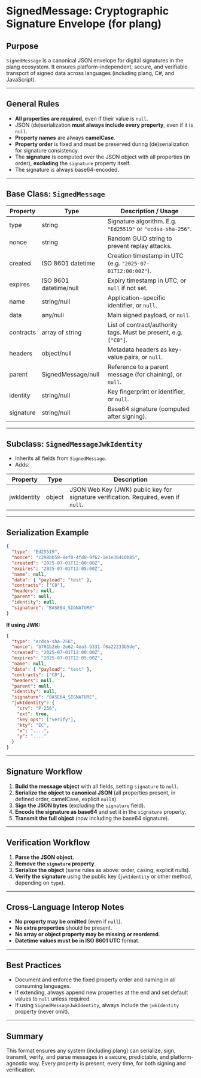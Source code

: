 # SignedMessage: Cryptographic Signature Envelope (for plang)

## **Purpose**

`SignedMessage` is a canonical JSON envelope for digital signatures in the plang ecosystem.
It ensures platform-independent, secure, and verifiable transport of signed data across languages (including plang, C#, and JavaScript).

---

## **General Rules**

* **All properties are required**, even if their value is `null`.
* JSON (de)serialization **must always include every property**, even if it is `null`.
* **Property names** are always **camelCase**.
* **Property order** is fixed and must be preserved during (de)serialization for signature consistency.
* The **signature** is computed over the JSON object with all properties (in order), **excluding** the `signature` property itself.
* The signature is always base64-encoded.

---

## **Base Class: `SignedMessage`**

| Property  | Type                   | Description / Usage                                              |
| --------- | ---------------------- | ---------------------------------------------------------------- |
| type      | string                 | Signature algorithm. E.g. `"Ed25519"` or `"ecdsa-sha-256"`.      |
| nonce     | string                 | Random GUID string to prevent replay attacks.                    |
| created   | ISO 8601 datetime      | Creation timestamp in UTC (e.g. `"2025-07-01T12:00:00Z"`).       |
| expires   | ISO 8601 datetime/null | Expiry timestamp in UTC, or `null` if not set.                   |
| name      | string/null            | Application-specific identifier, or `null`.                      |
| data      | any/null               | Main signed payload, or `null`.                                  |
| contracts | array of string        | List of contract/authority tags. Must be present, e.g. `["C0"]`. |
| headers   | object/null            | Metadata headers as key-value pairs, or `null`.                  |
| parent    | SignedMessage/null     | Reference to a parent message (for chaining), or `null`.         |
| identity  | string/null            | Key fingerprint or identifier, or `null`.                        |
| signature | string/null            | Base64 signature (computed after signing).                       |

---

## **Subclass: `SignedMessageJwkIdentity`**

* Inherits all fields from `SignedMessage`.
* Adds:

| Property    | Type   | Description                                                                         |
| ----------- | ------ | ----------------------------------------------------------------------------------- |
| jwkIdentity | object | JSON Web Key (JWK) public key for signature verification. Required, even if `null`. |

---

## **Serialization Example**

```json
{
  "type": "Ed25519",
  "nonce": "c298bb59-0ef0-4fd8-9f62-1e1e364c0b85",
  "created": "2025-07-01T12:00:00Z",
  "expires": "2025-07-01T12:05:00Z",
  "name": null,
  "data": { "payload": "test" },
  "contracts": ["C0"],
  "headers": null,
  "parent": null,
  "identity": null,
  "signature": "BASE64_SIGNATURE"
}
```

**If using JWK:**

```json
{
  "type": "ecdsa-sha-256",
  "nonce": "b701b2eb-2e62-4ea3-b331-f0a22233b5de",
  "created": "2025-07-01T12:00:00Z",
  "expires": "2025-07-01T12:05:00Z",
  "name": null,
  "data": { "payload": "test" },
  "contracts": ["C0"],
  "headers": null,
  "parent": null,
  "identity": null,
  "signature": "BASE64_SIGNATURE",
  "jwkIdentity": {
    "crv": "P-256",
    "ext": true,
    "key_ops": ["verify"],
    "kty": "EC",
    "x": "....",
    "y": "...."
  }
}
```

---

## **Signature Workflow**

1. **Build the message object** with all fields, setting `signature` to `null`.
2. **Serialize the object to canonical JSON** (all properties present, in defined order, camelCase, explicit `null`s).
3. **Sign the JSON bytes** (excluding the `signature` field).
4. **Encode the signature as base64** and set it in the `signature` property.
5. **Transmit the full object** (now including the base64 signature).

---

## **Verification Workflow**

1. **Parse the JSON object.**
2. **Remove the `signature` property**.
3. **Serialize the object** (same rules as above: order, casing, explicit nulls).
4. **Verify the signature** using the public key (`jwkIdentity` or other method, depending on `type`).

---

## **Cross-Language Interop Notes**

* **No property may be omitted** (even if `null`).
* **No extra properties** should be present.
* **No array or object property may be missing or reordered**.
* **Datetime values must be in ISO 8601 UTC** format.

---

## **Best Practices**

* Document and enforce the fixed property order and naming in all consuming languages.
* If extending, always append new properties at the end and set default values to `null` unless required.
* If using `SignedMessageJwkIdentity`, always include the `jwkIdentity` property (never omit).

---

## **Summary**

This format ensures any system (including plang) can serialize, sign, transmit, verify, and parse messages in a secure, predictable, and platform-agnostic way.
Every property is present, every time, for both signing and verification.

